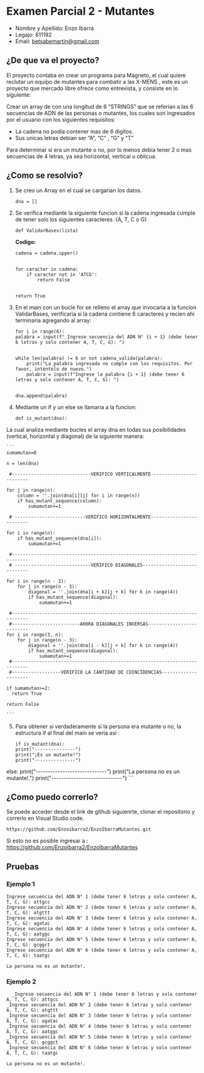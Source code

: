# Examen Parcial 2 - Mutantes
- Nombre y Apellido: Enzo Ibarra
- Legajo: 811192
- Email: betsabemartin@gmail.com


## ¿De que va el proyecto?

El proyecto contaba en crear un programa para Magneto, el cual quiere reclutar un equipo de mutantes para combatir a las X-MENS , este es un proyecto que mercado libre ofrece como entrevista, y consiste en lo siguiente:

Crear un array de con una longitud de 6 “STRINGS” que se referian a las 6 secuencias de ADN de las personas o mutantes, los cuales son ingresados por el usuario con los siguientes requisitos:

- La cadena no podia contener mas de 6 digitos.
- Sus unicas letras debian ser “A”, “C” , “G”  y “T”

Para determinar si era un mutante o no, por lo menos debia tener 2 o mas secuencias de 4 letras, ya sea horizontal, vertical u oblicua.


## ¿Como se resolvio?

1. Se creo un Array en el cual se cargarian los datos.
    ``` 
    dna = []
    ```
2. Se verifica mediante la siguiente funcion si la cadena ingresada cumple  de tener solo los siguientes caracteres :(A, T, C o G) 

    ``` 
    def ValidarBases(lista) 
    ```

    **Codigo:**
    ``` 
    cadena = cadena.upper()

    
    for caracter in cadena:
        if caracter not in 'ATCG':
            return False


    return True
    ```

3.  En el main con un bucle for se relleno el array que invocaria a la funcion ValidarBases, verificaria si la cadena contiene 6 caracteres y recien ahi terminaria agregando al array:

    ```
    for i in range(6):
    palabra = input(f"_Ingrese secuencia del ADN N° {i + 1} (debe tener 6 letras y solo contener A, T, C, G): ")

    
    while len(palabra) != 6 or not cadena_valida(palabra):
        print("La palabra ingresada no cumple con los requisitos. Por favor, inténtelo de nuevo.")
        palabra = input(f"Ingrese la palabra {i + 1} (debe tener 6 letras y solo contener A, T, C, G): ")

    
    dna.append(palabra)
    ```

4. Mediante un if y un else  se llamaria a la funcion:
    ``` 
    def is_mutant(dna):
    ```
La cual analiza mediante bucles el array dna en todas sus posibilidades (vertical, horizontal y diagonal) de la siguiente manera:

    ```
    sumamutan=0
  
    n = len(dna)

     #-----------------------------VERIFICO VERTICALMENTE-------------------------
    
    for j in range(n):
        column = ''.join(dna[i][j] for i in range(n))
        if has_mutant_sequence(column):
            sumamutan+=1
                        
     # --------------------------VERIFICO HORIZONTALMENTE-------------------------
     
    for i in range(n):
        if has_mutant_sequence(dna[i]):
            sumamutan+=1
                       
     #----------------------------------------------------------------------------
     # ----------------------------VERIFICO DIAGONALES----------------------------
    
    for i in range(n - 3):
        for j in range(n - 3):
            diagonal = ''.join(dna[i + k][j + k] for k in range(4))
            if has_mutant_sequence(diagonal):
                sumamutan+=1
                
     #----------------------------------------------------------------------------           
     #-------------------------AHORA DIAGONALES INVERSAS--------------------------
    for i in range(3, n):
        for j in range(n - 3):
            diagonal = ''.join(dna[i - k][j + k] for k in range(4))
            if has_mutant_sequence(diagonal):
                sumamutan+=1
     #----------------------------------------------------------------------------
     #------------------VERIFICO LA CANTIDAD DE COINCIDENCIAS--------------------- 
       
    if sumamutan>=2:         
      return True
    
    return False
    
    ```
5. Para obtener si verdaderamente si la persona era mutante o no, la estructura if al final del main se veria asi : 
    ```
    if is_mutant(dna):
    print("---------------")
    print("¡Es un mutante!")
    print("---------------")
else:
    print("-----------------------------")
    print("La persona no es un mutante!.")
    print("-----------------------------")
    ```
## ¿Como puedo correrlo?

Se puede acceder desde el link de github siguienrte, clonar el repositorio y correrlo en Visual Studio code.

```
https://github.com/Enzoibarra2/EnzoIbarraMutantes.git
```
Si esto no es posible ingresar a : https://github.com/Enzoibarra2/EnzoIbarraMutantes

##  Pruebas
### Ejemplo 1
```
Ingrese secuencia del ADN N° 1 (debe tener 6 letras y solo contener A, T, C, G): attgcc
Ingrese secuencia del ADN N° 2 (debe tener 6 letras y solo contener A, T, C, G): atgttt
Ingrese secuencia del ADN N° 3 (debe tener 6 letras y solo contener A, T, C, G): agatac
Ingrese secuencia del ADN N° 4 (debe tener 6 letras y solo contener A, T, C, G): aatggc
Ingrese secuencia del ADN N° 5 (debe tener 6 letras y solo contener A, T, C, G): gcggct
Ingrese secuencia del ADN N° 6 (debe tener 6 letras y solo contener A, T, C, G): taatgc

La persona no es un mutante!.
```

### Ejemplo 2
```
  _Ingrese secuencia del ADN N° 1 (debe tener 6 letras y solo contener A, T, C, G): attgcc
_Ingrese secuencia del ADN N° 2 (debe tener 6 letras y solo contener A, T, C, G): atgttt
_Ingrese secuencia del ADN N° 3 (debe tener 6 letras y solo contener A, T, C, G): agatac
_Ingrese secuencia del ADN N° 4 (debe tener 6 letras y solo contener A, T, C, G): aatggc
_Ingrese secuencia del ADN N° 5 (debe tener 6 letras y solo contener A, T, C, G): gcggct
_Ingrese secuencia del ADN N° 6 (debe tener 6 letras y solo contener A, T, C, G): taatgc

La persona no es un mutante!.
```